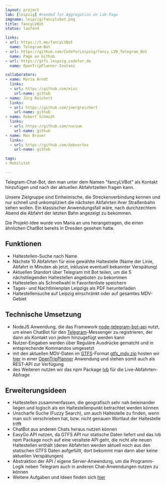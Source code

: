 ```yaml
---
layout: project
lab: [leipzig] #needed for Aggregation on Lab-Page
imgname: leipzig/fancylvbot.png
title: fancyLVBot
status: laufend

links:
- url: https://t.me/fancyLVBot
  name: Telegram-Bot
- url: https://github.com/CodeforLeipzig/fancy_LVB_Telegram_Bot
  name: Page on Github
- url: https://gtfs.leipzig.codefor.de
  name: OpenTripPlanner-Instanz

collaborators:
- name: Maria Arndt
  links:
  - url: https://github.com/eisc
    url-name: github
- name: Jörg Reichert
  links:
  - url: https://github.com/joergreichert
    url-name: github
- name: Robert Schmidt
  links:
  - url: https://github.com/nucsum
    url-name: github
- name: Max Brauer
  links:
  - url: https://github.com/debvortex
    url-name: github

tags:
- Mobilität

---
```


Telegram-Chat-Bot, den man unter dem Namen "fancyLVBot" als Kontakt hinzufügen und nach der aktuellen Abfahrtzeiten fragen kann.

Unsere Zielgruppe sind Einheimische, die Streckenverbindung kennen und nur schnell und unkompliziert die nächsten Abfahrten ihrer Straßenbahn sehen wollen. Ein klassischer Anwendungsfall wäre, nach durchzechtem Abend die Abfahrt der letzten Bahn angezeigt zu bekommen.

Die Projekt-Idee wurde von Maria an uns herangetragen, die einen ähnlichen ChatBot bereits in Dresden gesehen hatte.

## Funktionen
 * Haltestellen-Suche nach Name
 * Nächste 10 Abfahrten für eine gewählte Haltestelle (Name der Linie, Abfahrt in Minuten ab jetzt, inklusive eventuell bekannter Verspätung)
 * Aktuellen Standort über Telegram mit Bot teilen, um die 5 nächstliegenden Haltestellen angeboten zu bekommen
 * Haltestellen als Schnellwahl in Favoritenliste speichern
 * Tages- und Nachtlinienplan Leipzigs als PDF herunterladen
 * Haltestellensuche auf Leipzig einschränkt oder auf gesamtes MDV-Gebiet

## Technische Umsetzung
 * NodeJS Anwendung, die das Framework [node-telegram-bot-api](https://github.com/yagop/node-telegram-bot-api) nutzt, um einen ChatBot für den [Telegram](https://telegram.org)-Messenger zu registrieren, der dann als Kontakt von jedem hinzugefügt werden kann
 * Nutzer-Eingaben werden über Reguläre Ausdrücke gematcht und in entsprechende Kommandos umgesetzt
 * mit den aktuellen MDV-Daten im [GTFS](https://gtfs.org/)-Format [gtfs_mdv.zip](https://www.mdv.de/site/uploads/gtfs_mdv.zip) hosten wir [hier](https://gtfs.leipzig.codefor.de) in einer [OpenTripPlanner](http://www.opentripplanner.org) Anwendung und stehen somit auch als REST-API zur Verfügung
 * des Weiteren nutzen wir das npm Package [lvb](https://www.npmjs.com/package/lvb) für die Live-Abfahrten-Abfrage

## Erweiterungsideen
 * Haltestellen zusammenfassen, die geografisch sehr nah beieinander liegen und logisch als ein Haltestellenpunkt betrachtet werden können
 * Unscharfe Suche (Fuzzy Search), um auch Haltestelle zu finden, wenn man sich verschrieben hat, bzw. nicht genauen Wortlaut der Haltestelle trifft
 * ChatBot aus anderen Chats heraus nutzen können
 * EasyGo API nutzen, da GTFS API nur statische Daten liefert und das lvb npm Package noch auf eine veraltete API geht, die nicht alle neuen Haltestellen enthält (deren Abfahrten werden aktuell noch aus den statischen GTFS Daten aufgefüllt, dort bekommt man dann aber keine aktuellen Verspätungen)
 * Abstraktion der API / eigene Server-Anwendung, um die Programm-Logik neben Telegram auch in anderen Chat-Anwendungen nutzen zu können
 * Weitere Aufgaben und Ideen finden sich [hier](https://github.com/eisc/fancy_LVB_Telegram_Bot/issues)